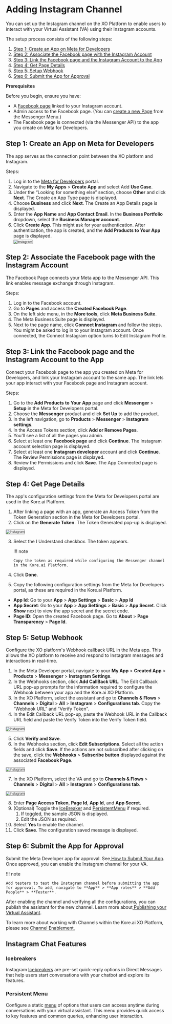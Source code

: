


# Adding Instagram Channel

You can set up the Instagram channel on the XO Platform to enable users to interact with your Virtual Assistant (VA) using their Instagram accounts.

The setup process consists of the following steps:



1. [Step 1: Create an App on Meta for Developers](#step-1-create-an-app-on-meta-for-developers)
2. [Step 2: Associate the Facebook page with the Instagram Account](#step-2-associate-the-facebook-page-with-the-instagram-account)
3. [Step 3: Link the Facebook page and the Instagram Account to the App](#step-3-link-the-facebook-page-and-the-instagram-account-to-the-app)
4. [Step 4: Get Page Details](#step-4-get-page-details)
5. [Step 5: Setup Webhook](#step-5-setup-webhook)
6. [Step 6: Submit the App for Approval](#step-6-submit-the-app-for-approval)

**Prerequisites**

Before you begin, ensure you have:



* A [Facebook page](https://www.facebook.com/help/282489752085908/?helpref=popular_topics) linked to your Instagram account.
* Admin access to the Facebook page. (You can [create a new Page](https://en-gb.facebook.com/business/help/1199464373557428?id=418112142508425) from the Messenger Menu.)
* The Facebook page is connected (via the Messenger API) to the app you create on Meta for Developers.


## Step 1: Create an App on Meta for Developers

The app serves as the connection point between the XO platform and Instagram.

Steps:



1. Log in to the [Meta for Developers](https://developers.facebook.com/) portal.
2. Navigate to the **My Apps** > **Create App** and select Add **Use Case**.
3. Under the “Looking for something else” section, choose **Other** and click **Next**. The Create an App Type page is displayed.
4. Choose **Business** and click **Next**. The Create an App Details page is displayed.
5. Enter the **App Name** and **App Contact Email**. In the **Business Portfolio** dropdown, select the **Business Manager account**.
6. Click **Create App**. This might ask for your authentication. After authentication, the app is created, and the **Add Products to Your App** page is displayed.  
    <img src="../images/insta4.png" alt="Instagram" title="" style="border: 1px solid gray; zoom:70%;">




## Step 2: Associate the Facebook page with the Instagram Account

The Facebook Page connects your Meta app to the Messenger API. This link enables message exchange through Instagram.

Steps:



1. Log in to the Facebook account. 
2. Go to **Pages** and access the **Created Facebook Page**.
3. On the left side menu, in the **More tools**, click **Meta Business Suite**.
4. The Meta Business Suite page is displayed.
5. Next to the page name, click **Connect Instagram** and follow the steps. You might be asked to log in to your Instagram account. Once connected, the Connect Instagram option turns to Edit Instagram Profile.


## Step 3: Link the Facebook page and the Instagram Account to the App

Connect your Facebook page to the app you created on Meta for Developers, and link your Instagram account to the same app. The link lets your app interact with your Facebook page and Instagram account.

Steps:



1. Go to the **Add Products** **to** **Your** **App** page and click **Messenger** > **Setup** in the Meta for Developers portal. 
2. Choose the **Messenger** product and click **Set Up** to add the product.
3. In the left navigation, go to **Products** > **Messenger** > **Instagram settings**.
4. In the Access Tokens section, click **Add or Remove Pages**.
5. You'll see a list of all the pages you admin.
6. Select at least one **Facebook page** and click **Continue**. The Instagram account selection page is displayed.
7. Select at least one **Instagram developer** account and click **Continue**. The Review Permissions page is displayed.
8. Review the Permissions and click **Save**. The App Connected page is displayed.


## Step 4: Get Page Details

The app's configuration settings from the Meta for Developers portal are used in the Kore.ai Platform. 



1. After linking a page with an app, generate an Access Token from the Token Generation section in the Meta for Developers portal.
2. Click on the **Generate Token**. The Token Generated pop-up is displayed. 
<img src="../images/insta1.png" alt="Instagram" title="" style="border: 1px solid gray; zoom:70%;">



 
3. Select the I Understand checkbox. The token appears.
    
    !!! note

       Copy the token as required while configuring the Messenger channel in the Kore.ai Platform.

4. Click **Done**.
5. Copy the following configuration settings from the Meta for Developers portal, as these are required in the Kore.ai Platform. 
* **App Id**: Go to your **App** > **App Settings** > **Basic** > **App Id** 
* **App Secret**: Go to your **App** > **App Settings** > **Basic** > **App Secret**. Click **Show** next to view the app secret and the secret code.
* **Page ID**: Open the created Facebook page. Go to **About** > **Page Transparency** > **Page Id**.


## Step 5: Setup Webhook

Configure the XO platform's Webhook callback URL in the Meta app. This allows the XO platform to receive and respond to Instagram messages and interactions in real-time.



1. In the Meta Developer portal, navigate to your **My App** > **Created App** > **Products** > **Messenger** > **Instagram Settings**. 
2. In the Webhooks section, click **Add CallBack URL**. The Edit Callback URL pop-up prompts for the information required to configure the Webhook between your app and the Kore.ai XO Platform.
3. In the XO Platform, select the assistant and go to **Channels & Flows** > **Channels** > **Digital** > **All** > **Instagram** > **Configurations tab**. Copy the “Webhook URL” and “Verify Token”.
4. In the Edit Callback URL pop-up, paste the Webhook URL in the Callback URL field and paste the Verify Token into the Verify Token field. 
<img src="../images/insta5.png" alt="Instagram" title="" style="border: 1px solid gray; zoom:70%;">


5. Click **Verify and Save**.
6. In the Webhooks section, click **Edit Subscriptions**. Select all the action fields and click **Save**. If the actions are not subscribed after clicking on the save, click the **Webhooks** > **Subscribe button** displayed against the associated **Facebook Page**. 
<img src="../images/insta2.png" alt="Instagram" title="" style="border: 1px solid gray; zoom:70%;">




7. In the XO Platform, select the VA and go to **Channels & Flows** > **Channels** > **Digital** > **All** > **Instagram** > **Configurations tab**.
<img src="../images/insta3.png" alt="Instagram" title="" style="border: 1px solid gray; zoom:70%;">




8. Enter **Page Access Token**, **Page Id**, **App Id**, and  **App Secret.**
9. (Optional) Toggle the [IceBreaker](#icebreakers) and [PersistentMenu](#persistent-menu) if required.
    1. If toggled, the sample JSON is displayed.
    2. Edit the JSON as required.
10. Select **Yes** to enable the channel.
11. Click **Save**. The configuration saved message is displayed.


## Step 6: Submit the App for Approval

Submit the Meta Developer app for approval. See[ How to Submit Your App](https://developers.facebook.com/docs/messenger-platform/app-review#submission). Once approved, you can enable the Instagram channel for your VA. 

!!! note

    Add testers to test the Instagram channel before submitting the app for approval. To add, navigate to **App** > **App roles** > **Add People** > **Tester**.

After enabling the channel and verifying all the configurations, you can publish the assistant for the new channel. Learn more about[ Publishing your Virtual Assistant](../deploy/publishing-bot.md).

To learn more about working with Channels within the Kore.ai XO Platform, please see [Channel Enablement.](../channels/adding-channels-to-your-bot.md)


## Instagram Chat Features


### Icebreakers

Instagram [Icebreakers](https://developers.facebook.com/docs/messenger-platform/instagram/features/ice-breakers) are pre-set quick-reply options in Direct Messages that help users start conversations with your chatbot and explore its features.


### Persistent Menu

Configure a static [menu](https://developers.facebook.com/docs/messenger-platform/instagram/features/persistent-menu) of options that users can access anytime during conversations with your virtual assistant. This menu provides quick access to key features and common queries, enhancing user interaction.



